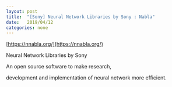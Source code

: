 ```yaml
---
layout: post
title:  "[Sony] Neural Network Libraries by Sony : Nabla"
date:   2019/04/12
categories: none
---
```






[https://nnabla.org/](https://nnabla.org/)



 Neural Network Libraries by Sony 



An open source software to make research,

development and implementation of neural network more efficient.



 

